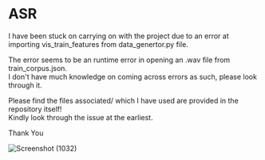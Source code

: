 # ASR


I have been stuck on carrying on with the project due to an error at importing vis_train_features from data_genertor.py file.  <br>

The error seems to be an runtime error in opening an .wav file from train_corpus.json. <br>
I don't have much knowledge on coming across errors as such, please look through it. <br>

Please find the files associated/ which I have used are provided in the repository itself! <br>
Kindly look through the issue at the earliest. <br>

Thank You 


![Screenshot (1032)](https://user-images.githubusercontent.com/66860263/160349173-fb8a349c-ee76-4663-b8e2-838846c60a12.png)
